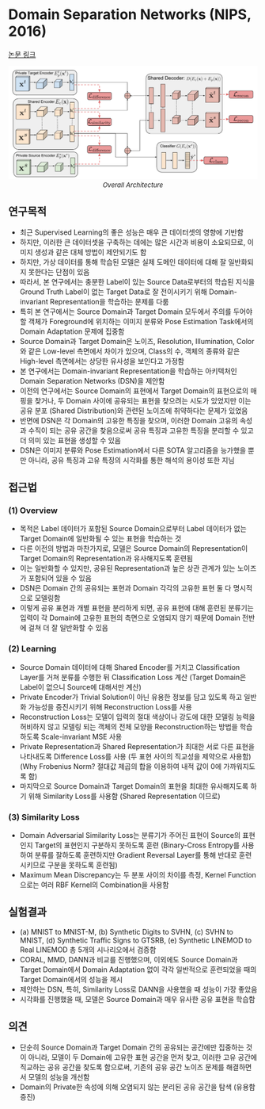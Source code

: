 # Domain Separation Networks (NIPS, 2016)

[논문 링크](https://proceedings.neurips.cc/paper/2016/hash/45fbc6d3e05ebd93369ce542e8f2322d-Abstract.html)

<p align="center">
    <img width="600" alt='fig1' src="./img/15_01_01.png?raw=true"></br>
    <em><font size=2>Overall Architecture</font></em>
</p>

## 연구목적
- 최근 Supervised Learning의 좋은 성능은 매우 큰 데이터셋의 영향에 기반함 
- 하지만, 이러한 큰 데이터셋을 구축하는 데에는 많은 시간과 비용이 소요되므로, 이미지 생성과 같은 대체 방법이 제안되기도 함 
- 하지만, 가상 데이터를 통해 학습된 모델은 실제 도메인 데이터에 대해 잘 일반화되지 못한다는 단점이 있음 
- 따라서, 본 연구에서는 충분한 Label이 있는 Source Data로부터의 학습된 지식을 Ground Truth Label이 없는 Target Data로 잘 전이시키기 위해 Domain-invariant Representation을 학습하는 문제를 다룸 
- 특히 본 연구에서는 Source Domain과 Target Domain 모두에서 주의를 두어야 할 객체가 Foreground에 위치하는 이미지 분류와 Pose Estimation Task에서의 Domain Adaptation 문제에 집중함 
- Source Domain과 Target Domain은 노이즈, Resolution, Illumination, Color와 같은 Low-level 측면에서 차이가 있으며, Class의 수, 객체의 종류와 같은 High-level 측면에서는 상당한 유사성을 보인다고 가정함 
- 본 연구에서는 Domain-invariant Representation을 학습하는 아키텍처인 Domain Separation Networks (DSN)을 제안함 
- 이전의 연구에서는 Source Domain의 표현에서 Target Domain의 표현으로의 매핑을 찾거나, 두 Domain 사이에 공유되는 표현을 찾으려는 시도가 있었지만 이는 공유 분포 (Shared Distribution)와 관련된 노이즈에 취약하다는 문제가 있었음 
- 반면에 DSN은 각 Domain의 고유한 특징을 찾으며, 이러한 Domain 고유의 속성과 수직이 되는 공유 공간을 찾음으로써 공유 특징과 고유한 특징을 분리할 수 있고 더 의미 있는 표현을 생성할 수 있음 
- DSN은 이미지 분류와 Pose Estimation에서 다른 SOTA 알고리즘을 능가했을 뿐만 아니라, 공유 특징과 고유 특징의 시각화를 통한 해석의 용이성 또한 지님 

## 접근법
### (1) Overview 
- 목적은 Label 데이터가 포함된 Source Domain으로부터 Label 데이터가 없는 Target Domain에 일반화될 수 있는 표현을 학습하는 것 
- 다른 이전의 방법과 마찬가지로, 모델은 Source Domain의 Representation이 Target Domain의 Representation과 유사해지도록 훈련됨 
- 이는 일반화할 수 있지만, 공유된 Representation과 높은 상관 관계가 있는 노이즈가 포함되어 있을 수 있음 
- DSN은 Domain 간의 공유되는 표현과 Domain 각각의 고유한 표현 둘 다 명시적으로 모델링함 
- 이렇게 공유 표현과 개별 표현을 분리하게 되면, 공유 표현에 대해 훈련된 분류기는 입력이 각 Domain에 고유한 표현의 측면으로 오염되지 않기 때문에 Domain 전반에 걸쳐 더 잘 일반화할 수 있음

### (2) Learning 
- Source Domain 데이터에 대해 Shared Encoder를 거치고 Classification Layer를 거쳐 분류를 수행한 뒤 Classification Loss 계산 (Target Domain은 Label이 없으니 Source에 대해서만 계산) 
- Private Encoder가 Trivial Solution이 아닌 유용한 정보를 담고 있도록 하고 일반화 가능성을 증진시키기 위해 Reconstruction Loss를 사용 
- Reconstruction Loss는 모델이 입력의 절대 색상이나 강도에 대한 모델링 능력을 허비하지 않고 모델링 되는 객체의 전체 모양을 Reconstruction하는 방법을 학습하도록 Scale-invariant MSE 사용 
- Private Representation과 Shared Representation가 최대한 서로 다른 표현을 나타내도록 Difference Loss를 사용 (두 표현 사이의 직교성을 제약으로 사용함) (Why Frobenius Norm? 절대값 제곱의 합을 이용하여 내적 값이 0에 가까워지도록 함) 
- 마지막으로 Source Domain과 Target Domain의 표현을 최대한 유사해지도록 하기 위해 Similarity Loss를 사용함 (Shared Representation 이므로) 

### (3) Similarity Loss 
- Domain Adversarial Similarity Loss는 분류기가 주어진 표현이 Source의 표현인지 Target의 표현인지 구분하지 못하도록 훈련 (Binary-Cross Entropy를 사용하여 분류를 잘하도록 훈련하지만 Gradient Reversal Layer를 통해 반대로 훈련시키므로 구분을 못하도록 훈련됨) 
- Maximum Mean Discrepancy는 두 분포 사이의 차이를 측정, Kernel Function으로는 여러 RBF Kernel의 Combination을 사용함 

## 실험결과
- (a) MNIST to MNIST-M, (b) Synthetic Digits to SVHN, (c) SVHN to MNIST, (d) Synthetic Traffic Signs to GTSRB, (e) Synthetic LINEMOD to Real LINEMOD 총 5개의 시나리오에서 검증함 
- CORAL, MMD, DANN과 비교를 진행했으며, 이외에도 Source Domain과 Target Domain에서 Domain Adaptation 없이 각각 일반적으로 훈련되었을 때의 Target Domain에서의 성능을 제시 
- 제안하는 DSN, 특히, Similarity Loss로 DANN을 사용했을 때 성능이 가장 좋았음 
- 시각화를 진행했을 때, 모델은 Source Domain과 매우 유사한 공유 표현을 학습함 

## 의견
- 단순히 Source Domain과 Target Domain 간의 공유되는 공간에만 집중하는 것이 아니라, 모델이 두 Domain에 고유한 표현 공간을 먼저 찾고, 이러한 고유 공간에 직교하는 공유 공간을 찾도록 함으로써, 기존의 공유 공간 노이즈 문제를 해결하면서 모델의 성능을 개선함 
- Domain의 Private한 속성에 의해 오염되지 않는 분리된 공유 공간을 탐색 (유용함 증진) 

